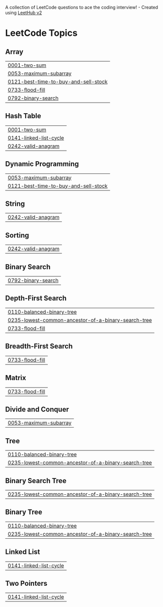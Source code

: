 A collection of LeetCode questions to ace the coding interview! - Created using [LeetHub v2](https://github.com/arunbhardwaj/LeetHub-2.0)
<!---LeetCode Topics Start-->
# LeetCode Topics
## Array
|  |
| ------- |
| [0001-two-sum](https://github.com/Soberanalysts/Algorigm/tree/master/0001-two-sum) |
| [0053-maximum-subarray](https://github.com/Soberanalysts/Algorigm/tree/master/0053-maximum-subarray) |
| [0121-best-time-to-buy-and-sell-stock](https://github.com/Soberanalysts/Algorigm/tree/master/0121-best-time-to-buy-and-sell-stock) |
| [0733-flood-fill](https://github.com/Soberanalysts/Algorigm/tree/master/0733-flood-fill) |
| [0792-binary-search](https://github.com/Soberanalysts/Algorigm/tree/master/0792-binary-search) |
## Hash Table
|  |
| ------- |
| [0001-two-sum](https://github.com/Soberanalysts/Algorigm/tree/master/0001-two-sum) |
| [0141-linked-list-cycle](https://github.com/Soberanalysts/Algorigm/tree/master/0141-linked-list-cycle) |
| [0242-valid-anagram](https://github.com/Soberanalysts/Algorigm/tree/master/0242-valid-anagram) |
## Dynamic Programming
|  |
| ------- |
| [0053-maximum-subarray](https://github.com/Soberanalysts/Algorigm/tree/master/0053-maximum-subarray) |
| [0121-best-time-to-buy-and-sell-stock](https://github.com/Soberanalysts/Algorigm/tree/master/0121-best-time-to-buy-and-sell-stock) |
## String
|  |
| ------- |
| [0242-valid-anagram](https://github.com/Soberanalysts/Algorigm/tree/master/0242-valid-anagram) |
## Sorting
|  |
| ------- |
| [0242-valid-anagram](https://github.com/Soberanalysts/Algorigm/tree/master/0242-valid-anagram) |
## Binary Search
|  |
| ------- |
| [0792-binary-search](https://github.com/Soberanalysts/Algorigm/tree/master/0792-binary-search) |
## Depth-First Search
|  |
| ------- |
| [0110-balanced-binary-tree](https://github.com/Soberanalysts/Algorigm/tree/master/0110-balanced-binary-tree) |
| [0235-lowest-common-ancestor-of-a-binary-search-tree](https://github.com/Soberanalysts/Algorigm/tree/master/0235-lowest-common-ancestor-of-a-binary-search-tree) |
| [0733-flood-fill](https://github.com/Soberanalysts/Algorigm/tree/master/0733-flood-fill) |
## Breadth-First Search
|  |
| ------- |
| [0733-flood-fill](https://github.com/Soberanalysts/Algorigm/tree/master/0733-flood-fill) |
## Matrix
|  |
| ------- |
| [0733-flood-fill](https://github.com/Soberanalysts/Algorigm/tree/master/0733-flood-fill) |
## Divide and Conquer
|  |
| ------- |
| [0053-maximum-subarray](https://github.com/Soberanalysts/Algorigm/tree/master/0053-maximum-subarray) |
## Tree
|  |
| ------- |
| [0110-balanced-binary-tree](https://github.com/Soberanalysts/Algorigm/tree/master/0110-balanced-binary-tree) |
| [0235-lowest-common-ancestor-of-a-binary-search-tree](https://github.com/Soberanalysts/Algorigm/tree/master/0235-lowest-common-ancestor-of-a-binary-search-tree) |
## Binary Search Tree
|  |
| ------- |
| [0235-lowest-common-ancestor-of-a-binary-search-tree](https://github.com/Soberanalysts/Algorigm/tree/master/0235-lowest-common-ancestor-of-a-binary-search-tree) |
## Binary Tree
|  |
| ------- |
| [0110-balanced-binary-tree](https://github.com/Soberanalysts/Algorigm/tree/master/0110-balanced-binary-tree) |
| [0235-lowest-common-ancestor-of-a-binary-search-tree](https://github.com/Soberanalysts/Algorigm/tree/master/0235-lowest-common-ancestor-of-a-binary-search-tree) |
## Linked List
|  |
| ------- |
| [0141-linked-list-cycle](https://github.com/Soberanalysts/Algorigm/tree/master/0141-linked-list-cycle) |
## Two Pointers
|  |
| ------- |
| [0141-linked-list-cycle](https://github.com/Soberanalysts/Algorigm/tree/master/0141-linked-list-cycle) |
<!---LeetCode Topics End-->